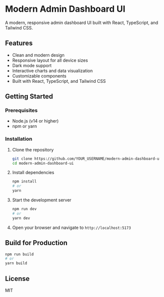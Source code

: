 # Modern Admin Dashboard UI

A modern, responsive admin dashboard UI built with React, TypeScript, and Tailwind CSS.

## Features

- Clean and modern design
- Responsive layout for all device sizes
- Dark mode support
- Interactive charts and data visualization
- Customizable components
- Built with React, TypeScript, and Tailwind CSS

## Getting Started

### Prerequisites

- Node.js (v14 or higher)
- npm or yarn

### Installation

1. Clone the repository
   ```bash
   git clone https://github.com/YOUR_USERNAME/modern-admin-dashboard-ui.git
   cd modern-admin-dashboard-ui
   ```

2. Install dependencies
   ```bash
   npm install
   # or
   yarn
   ```

3. Start the development server
   ```bash
   npm run dev
   # or
   yarn dev
   ```

4. Open your browser and navigate to `http://localhost:5173`

## Build for Production

```bash
npm run build
# or
yarn build
```

## License

MIT
